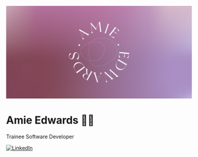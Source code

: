 ![](https://github.com/amiehannah/amiehannah/blob/main/Artboard%201.png)
# Amie Edwards 👩‍💻

Trainee Software Developer

<!-- [![LinkedIn](https://img.shields.io/badge/LinkedIn-AmieEdwards-blue)](https://www.linkedin.com/in/amie-edwards-70a19068/) -->
[![LinkedIn](https://img.shields.io/badge/-LinkedIn-0A66C2?logo=linkedin&logoColor=white&style=for-the-badge)](https://www.linkedin.com/in/amie-edwards-70a19068/)


